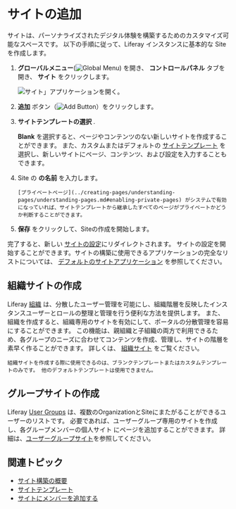 # サイトの追加

サイトは、パーソナライズされたデジタル体験を構築するためのカスタマイズ可能なスペースです。 以下の手順に従って、Liferay インスタンスに基本的な Site を作成します。

1. **グローバルメニュー**(![Global Menu](../../images/icon-applications-menu.png)) を開き、 **コントロールパネル** タブを開き、 **サイト** をクリックします。

    ![サイト」アプリケーションを開く。](./adding-a-site/images/01.png)

1. **追加** ボタン（![Add Button](../../images/icon-add.png)）をクリックします。

1. **サイトテンプレートの選択** .

    **Blank** を選択すると、ページやコンテンツのない新しいサイトを作成することができます。 また、カスタムまたはデフォルトの [サイトテンプレート](./site-templates.md) を選択し、新しいサイトにページ、コンテンツ、および設定を入力することもできます。

1. Site の **の名前** を入力します。

   ```{note}
   [プライベートページ](../creating-pages/understanding-pages/understanding-pages.md#enabling-private-pages) がシステムで有効になっていれば、サイトテンプレートから継承したすべてのページがプライベートかどうか判断することができます。
   ```

1. **保存** をクリックして、Siteの作成を開始します。

完了すると、新しい [サイトの設定](../site-settings/site-settings-ui-reference.md)にリダイレクトされます。 サイトの設定を開始することができます。サイトの構築に使用できるアプリケーションの完全なリストについては、 [デフォルトのサイトアプリケーション](./default-site-applications.md) を参照してください。

## 組織サイトの作成

Liferay [組織](../../users-and-permissions/organizations/understanding-organizations.md) は、分散したユーザー管理を可能にし、組織階層を反映したインスタンスユーザーとロールの整理と管理を行う便利な方法を提供します。 また、組織を作成すると、組織専用のサイトを有効にして、ポータルの分散管理を容易にすることができます。 この機能は、親組織と子組織の両方で利用できるため、各グループのニーズに合わせてコンテンツを作成、管理し、サイトの階層を素早く作ることができます。 詳しくは、 [組織サイト](../../users-and-permissions/organizations/organization-sites.md) をご覧ください。

```{note}
組織サイトを作成する際に使用できるのは、ブランクテンプレートまたはカスタムテンプレートのみです。 他のデフォルトテンプレートは使用できません。
```

## グループサイトの作成

Liferay [User Groups](../../users-and-permissions/user-groups/creating-and-managing-user-groups.md) は、複数のOrganizationとSiteにまたがることができるユーザーのリストです。 </a> 必要であれば、ユーザーグループ専用のサイトを作成し、各グループメンバーの個人サイト
にページを追加することができます。 詳細は、[ユーザーグループサイト](../../users-and-permissions/user-groups/user-group-sites.md)を参照してください。</p> 



## 関連トピック

* [サイト構築の概要](../introduction-to-site-building.md)
* [サイトテンプレート](./site-templates.md)
* [サイトにメンバーを追加する](./site-membership/adding-members-to-sites.md)

